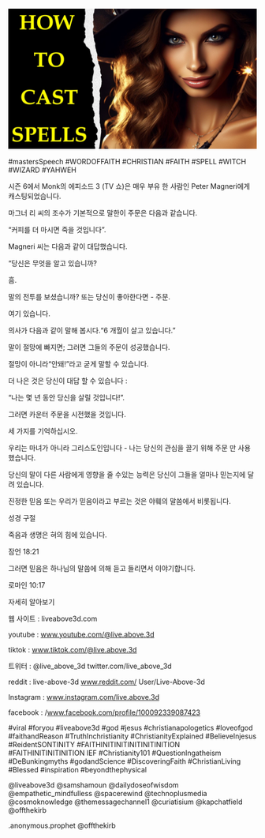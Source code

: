 ![Video cover image](../cover.jpg "cover photo")

#mastersSpeech #WORDOFFAITH #CHRISTIAN #FAITH #SPELL #WITCH #WIZARD #YAHWEH

시즌 6에서 Monk의 에피소드 3 (TV 쇼)은 매우 부유 한 사람인 Peter Magneri에게 캐스팅되었습니다.

마그너 리 씨의 조수가 기본적으로 말한이 주문은 다음과 같습니다.

“커피를 더 마시면 죽을 것입니다”.

Magneri 씨는 다음과 같이 대답했습니다.

“당신은 무엇을 알고 있습니까?

흠.

말의 전투를 보셨습니까? 또는 당신이 좋아한다면 - 주문.

여기 있습니다.

의사가 다음과 같이 말해 봅시다.“6 개월이 살고 있습니다.”

말이 절망에 빠지면; 그러면 그들의 주문이 성공했습니다.

절망이 아니라“안돼!”라고 굳게 말할 수 있습니다.

더 나은 것은 당신이 대답 할 수 있습니다 :

“나는 몇 년 동안 당신을 살릴 것입니다!”.

그러면 카운터 주문을 시전했을 것입니다.

세 가지를 기억하십시오.

우리는 마녀가 아니라 그리스도인입니다 - 나는 당신의 관심을 끌기 위해 주문 만 사용했습니다.

당신의 말이 다른 사람에게 영향을 줄 수있는 능력은 당신이 그들을 얼마나 믿는지에 달려 있습니다.

진정한 믿음 또는 우리가 믿음이라고 부르는 것은 야훼의 말씀에서 비롯됩니다.

성경 구절

죽음과 생명은 혀의 힘에 있습니다.

잠언 18:21

그러면 믿음은 하나님의 말씀에 의해 듣고 들리면서 이야기합니다.

로마인 10:17

자세히 알아보기

웹 사이트 : liveabove3d.com

youtube : www.youtube.com/@live.above.3d

  tiktok : www.tiktok.com/@live.above.3d

트위터 : @live_above_3d twitter.com/live_above_3d

reddit : live-above-3d www.reddit.com/ User/Live-Above-3d

Instagram : www.instagram.com/live.above.3d

facebook : /www.facebook.com/profile/100092339087423

 #viral #foryou #liveabove3d #god #jesus #christianapologetics #loveofgod #faithandReason #TruthInchristianity #ChristianityExplained #BelieveInjesus #ReidentSONTINITY #FAITHINITINITINITINITINITION #FAITHINITINITINITION IEF #Christianity101 #QuestionIngatheism #DeBunkingmyths #godandScience #DiscoveringFaith #ChristianLiving #Blessed #inspiration #beyondthephysical

@liveabove3d @samshamoun @dailydoseofwisdom @empathetic_mindfulless @spacerewind @technoplusmedia @cosmoknowledge @themessagechannel1 @curiatisium @kapchatfield @offthekirb

.anonymous.prophet @offthekirb